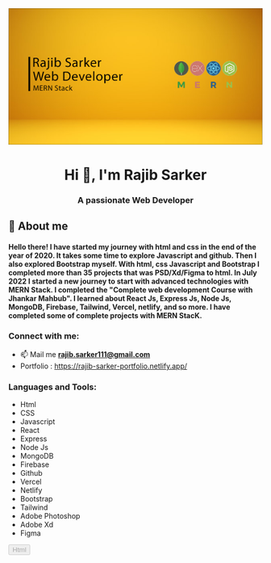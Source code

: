 <img src="/src/asssets/banner.png">
<h1 align="center">Hi 👋, I'm Rajib Sarker</h1>
<h3 align="center">A passionate Web Developer</h3>

## :dart: About me ##
#### Hello there! I have started my journey with html and css in the end of the year of 2020. It takes some time to explore Javascript and github. Then I also explored Bootstrap myself. With html, css Javascript and Bootstrap I completed more than 35 projects that was PSD/Xd/Figma to html. In July 2022 I started a new journey to start with advanced technologies with MERN Stack. I completed the "Complete web development Course with Jhankar Mahbub". I learned about React Js, Express Js, Node Js, MongoDB, Firebase, Tailwind, Vercel, netlify, and so more. I have completed some of complete projects with MERN StacK. 

<h3 align="left">Connect with me:</h3>

* 📫 Mail me **rajib.sarker111@gmail.com**
* Portfolio : https://rajib-sarker-portfolio.netlify.app/

<p align="left">

</p>

<h3 align="left">Languages and Tools:</h3>
<div style="display: grid, border: 2px solid red, border-radius: 15px">

* Html
* CSS
* Javascript
* React
* Express
* Node Js
* MongoDB
* Firebase
* Github
* Vercel
* Netlify
* Bootstrap
* Tailwind
* Adobe Photoshop
* Adobe Xd
* Figma

<button style="" disabled>Html</button>

</div>